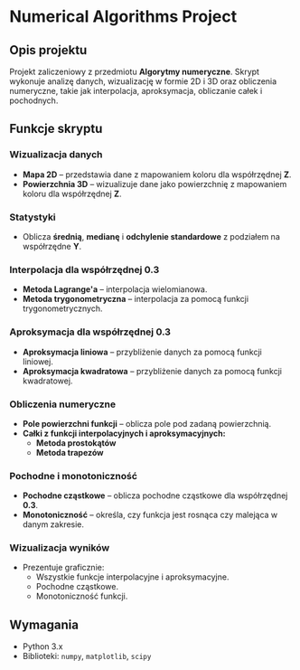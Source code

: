 # Numerical Algorithms Project

## Opis projektu

Projekt zaliczeniowy z przedmiotu **Algorytmy numeryczne**. Skrypt wykonuje analizę danych, wizualizację w formie 2D i 3D oraz obliczenia numeryczne, takie jak interpolacja, aproksymacja, obliczanie całek i pochodnych.

## Funkcje skryptu

### Wizualizacja danych
- **Mapa 2D** – przedstawia dane z mapowaniem koloru dla współrzędnej **Z**.
- **Powierzchnia 3D** – wizualizuje dane jako powierzchnię z mapowaniem koloru dla współrzędnej **Z**.

### Statystyki
- Oblicza **średnią**, **medianę** i **odchylenie standardowe** z podziałem na współrzędne **Y**.

### Interpolacja dla współrzędnej **0.3**
- **Metoda Lagrange'a** – interpolacja wielomianowa.
- **Metoda trygonometryczna** – interpolacja za pomocą funkcji trygonometrycznych.

### Aproksymacja dla współrzędnej **0.3**
- **Aproksymacja liniowa** – przybliżenie danych za pomocą funkcji liniowej.
- **Aproksymacja kwadratowa** – przybliżenie danych za pomocą funkcji kwadratowej.

### Obliczenia numeryczne
- **Pole powierzchni funkcji** – oblicza pole pod zadaną powierzchnią.
- **Całki z funkcji interpolacyjnych i aproksymacyjnych:**
  - **Metoda prostokątów**
  - **Metoda trapezów**

### Pochodne i monotoniczność
- **Pochodne cząstkowe** – oblicza pochodne cząstkowe dla współrzędnej **0.3**.
- **Monotoniczność** – określa, czy funkcja jest rosnąca czy malejąca w danym zakresie.

### Wizualizacja wyników
- Prezentuje graficznie:
  - Wszystkie funkcje interpolacyjne i aproksymacyjne.
  - Pochodne cząstkowe.
  - Monotoniczność funkcji.

## Wymagania
- Python 3.x
- Biblioteki: `numpy`, `matplotlib`, `scipy`

